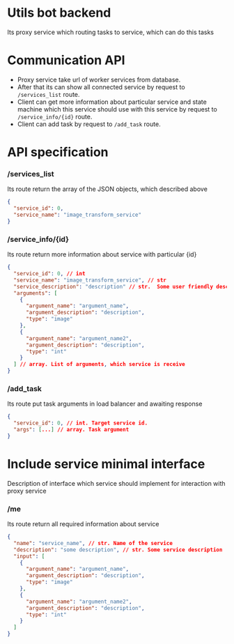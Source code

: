 # Utils bot backend

Its proxy service which routing tasks to service, which can do this tasks


# Communication API

- Proxy service take url of worker services from database. 
- After that its can show all connected service by request to ```/services_list``` route. 
- Client can get more information about particular service and state machine which
this service should use with this service by request to ```/service_info/{id}``` route.
- Client can add task by request to ```/add_task``` route.

# API specification

### /services_list

Its route return the array of the JSON objects, which described above

```json
{
  "service_id": 0,
  "service_name": "image_transform_service"
}
```

### /service_info/{id}

Its route return more information about service with particular {id}

```json
{
  "service_id": 0, // int
  "service_name": "image_transform_service", // str
  "service_description": "description" // str.  Some user friendly description of availability of service,
  "arguments": [
    {
      "argument_name": "argument_name",
      "argument_description": "description",
      "type": "image"
    },
    {
      "argument_name": "argument_name2",
      "argument_description": "description",
      "type": "int"
    }
  ] // array. List of arguments, which service is receive
}
```

### /add_task

Its route put task arguments in load balancer and awaiting response

```json
{
  "service_id": 0, // int. Target service id.
  "args": [...] // array. Task argument
}

```

# Include service minimal interface

Description of interface which service should implement for interaction with proxy service

### /me

Its route return all required information about service

```json
{
  "name": "service_name", // str. Name of the service
  "description": "some description", // str. Some service description
  "input": [
    {
      "argument_name": "argument_name",
      "argument_description": "description",
      "type": "image"
    },
    {
      "argument_name": "argument_name2",
      "argument_description": "description",
      "type": "int"
    }
  ]
}
```
